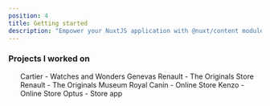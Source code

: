 ```yaml
---
position: 4
title: Getting started
description: "Empower your NuxtJS application with @nuxt/content module: write in a content/ directory and fetch your Markdown, JSON, YAML and CSV files through a MongoDB like API, acting as a Git-based Headless CMS."
---
```


### Projects I worked on

<ul>
  <project-tile image="cartier.jpeg" url="https://www.cartierwatchmakingencounters.com/">
    Cartier - Watches and Wonders Genevas
  </project-tile>

  <project-tile image="renault.jpeg" url="https://theoriginals-store.renault.com/">
    Renault - The Originals Store
  </project-tile>

  <project-tile image="renault.jpeg" url="https://theoriginals.renault.com/">
    Renault - The Originals Museum
  </project-tile>

  <project-tile image="royalcanin.jpeg" url="https://www.royalcanin.com/fr/shop" >
    Royal Canin - Online Store
  </project-tile>

  <project-tile image="kenzo.png" url="https://www.kenzo.com/" >
    Kenzo - Online Store
  </project-tile>

  <project-tile image="optus.jpeg" url="https://www.optus.com.au/" >
    Optus - Store app
  </project-tile>

</ul>
